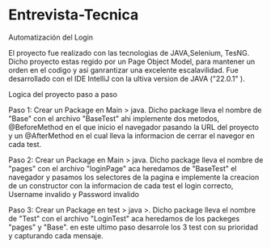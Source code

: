 # Entrevista-Tecnica
Automatización del Login

El proyecto fue realizado con las tecnologias de JAVA,Selenium, TesNG. Dicho proyecto estas regido por un Page Object Model, para mantener un orden en el codigo y asi ganrantizar una excelente escalavilidad. Fue desarrollado con el IDE IntelliJ con la ultiva version de JAVA ("22.0.1" ).

Logica del proyecto paso a paso

Paso 1: Crear un Package en Main > java. Dicho package lleva el nombre de "Base" con el archivo "BaseTest" ahi implemente dos metodos, @BeforeMethod en el que inicio el navegador pasando la URL del proyecto y un @AfterMethod en el cual lleva la informacion de cerrar el navegor en cada test.

Paso 2: Crear un Package en Main > java. Dicho package lleva el nombre de "pages" con el archivo "loginPage" aca heredamos de "BaseTest" el navegador y pasamos los selectores de la pagina e implemente la creacion de un constructor con la informacion de cada test el login correcto, Username invalido y Password invalido

Paso 3: Crear un Package en test > java >. Dicho package lleva el nombre de "Test" con el archivo "LoginTest" aca heredamos de los packeges "pages" y "Base". en este ultimo paso desarrole los 3 test con su prioridad y capturando cada mensaje.
